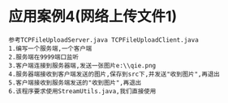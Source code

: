 
# 应用案例4(网络上传文件1)
    参考TCPFileUploadServer.java TCPFileUploadClient.java
    1.编写一个服务端,一个客户端
    2.服务端在9999端口监听
    3.客户端连接到服务器端,发送一张图片e:\\qie.png
    4.服务器端接收到客户端发送的图片,保存到src下,并发送"收到图片",再退出
    5.客户端接收到服务端发送的"收到图片",再退出
    6.该程序要求使用StreamUtils.java,我们直接使用